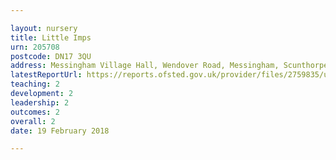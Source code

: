 ```yaml
---

layout: nursery
title: Little Imps
urn: 205708
postcode: DN17 3QU
address: Messingham Village Hall, Wendover Road, Messingham, Scunthorpe, North Lincolnshire, DN17 3QU
latestReportUrl: https://reports.ofsted.gov.uk/provider/files/2759835/urn/205708.pdf
teaching: 2
development: 2
leadership: 2
outcomes: 2
overall: 2
date: 19 February 2018

---
```

